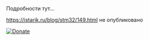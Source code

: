 Подробности тут...

https://istarik.ru/blog/stm32/149.html не опубликовано


[![Donate](https://istarik.ru/uploads/images/00/00/01/2020/04/12/ff1b11.png)](https://istarik.ru/don.html)
